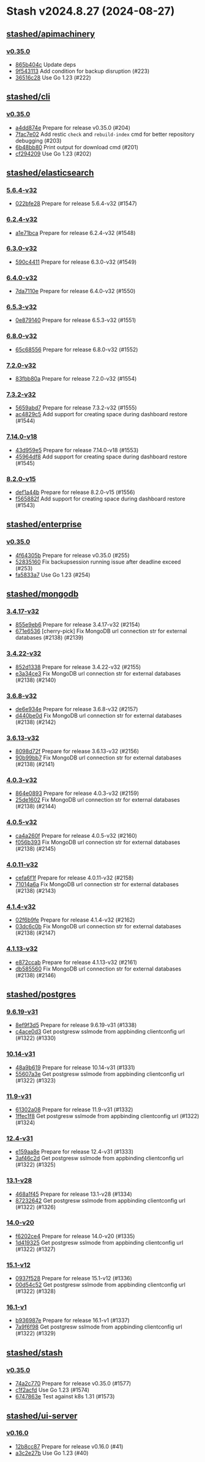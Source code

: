 # Stash v2024.8.27 (2024-08-27)


## [stashed/apimachinery](https://github.com/stashed/apimachinery)

### [v0.35.0](https://github.com/stashed/apimachinery/releases/tag/v0.35.0)

- [865b404c](https://github.com/stashed/apimachinery/commit/865b404c) Update deps
- [9f543113](https://github.com/stashed/apimachinery/commit/9f543113) Add condition for backup disruption (#223)
- [36516c28](https://github.com/stashed/apimachinery/commit/36516c28) Use Go 1.23 (#222)



## [stashed/cli](https://github.com/stashed/cli)

### [v0.35.0](https://github.com/stashed/cli/releases/tag/v0.35.0)

- [a4dd874e](https://github.com/stashed/cli/commit/a4dd874e) Prepare for release v0.35.0 (#204)
- [7fac7e02](https://github.com/stashed/cli/commit/7fac7e02) Add restic `check` and `rebuild-index` cmd for better repository debugging (#203)
- [6b48bb80](https://github.com/stashed/cli/commit/6b48bb80) Print output for download cmd (#201)
- [cf294209](https://github.com/stashed/cli/commit/cf294209) Use Go 1.23 (#202)



## [stashed/elasticsearch](https://github.com/stashed/elasticsearch)

### [5.6.4-v32](https://github.com/stashed/elasticsearch/releases/tag/5.6.4-v32)

- [022bfe28](https://github.com/stashed/elasticsearch/commit/022bfe28) Prepare for release 5.6.4-v32 (#1547)


### [6.2.4-v32](https://github.com/stashed/elasticsearch/releases/tag/6.2.4-v32)

- [a1e71bca](https://github.com/stashed/elasticsearch/commit/a1e71bca) Prepare for release 6.2.4-v32 (#1548)


### [6.3.0-v32](https://github.com/stashed/elasticsearch/releases/tag/6.3.0-v32)

- [590c4411](https://github.com/stashed/elasticsearch/commit/590c4411) Prepare for release 6.3.0-v32 (#1549)


### [6.4.0-v32](https://github.com/stashed/elasticsearch/releases/tag/6.4.0-v32)

- [7da7110e](https://github.com/stashed/elasticsearch/commit/7da7110e) Prepare for release 6.4.0-v32 (#1550)


### [6.5.3-v32](https://github.com/stashed/elasticsearch/releases/tag/6.5.3-v32)

- [0e879140](https://github.com/stashed/elasticsearch/commit/0e879140) Prepare for release 6.5.3-v32 (#1551)


### [6.8.0-v32](https://github.com/stashed/elasticsearch/releases/tag/6.8.0-v32)

- [65c68556](https://github.com/stashed/elasticsearch/commit/65c68556) Prepare for release 6.8.0-v32 (#1552)


### [7.2.0-v32](https://github.com/stashed/elasticsearch/releases/tag/7.2.0-v32)

- [83fbb80a](https://github.com/stashed/elasticsearch/commit/83fbb80a) Prepare for release 7.2.0-v32 (#1554)


### [7.3.2-v32](https://github.com/stashed/elasticsearch/releases/tag/7.3.2-v32)

- [5659abd7](https://github.com/stashed/elasticsearch/commit/5659abd7) Prepare for release 7.3.2-v32 (#1555)
- [ac4829c5](https://github.com/stashed/elasticsearch/commit/ac4829c5) Add support for creating space during dashboard restore (#1544)


### [7.14.0-v18](https://github.com/stashed/elasticsearch/releases/tag/7.14.0-v18)

- [43d959e5](https://github.com/stashed/elasticsearch/commit/43d959e5) Prepare for release 7.14.0-v18 (#1553)
- [45964df8](https://github.com/stashed/elasticsearch/commit/45964df8) Add support for creating space during dashboard restore (#1545)


### [8.2.0-v15](https://github.com/stashed/elasticsearch/releases/tag/8.2.0-v15)

- [def1a44b](https://github.com/stashed/elasticsearch/commit/def1a44b) Prepare for release 8.2.0-v15 (#1556)
- [f565882f](https://github.com/stashed/elasticsearch/commit/f565882f) Add support for creating space during dashboard restore (#1543)



## [stashed/enterprise](https://github.com/stashed/enterprise)

### [v0.35.0](https://github.com/stashed/enterprise/releases/tag/v0.35.0)

- [4f64305b](https://github.com/stashed/enterprise/commit/4f64305b6) Prepare for release v0.35.0 (#255)
- [52835160](https://github.com/stashed/enterprise/commit/52835160d) Fix backupsession running issue after deadline exceed (#253)
- [fa5833a7](https://github.com/stashed/enterprise/commit/fa5833a75) Use Go 1.23 (#254)



## [stashed/mongodb](https://github.com/stashed/mongodb)

### [3.4.17-v32](https://github.com/stashed/mongodb/releases/tag/3.4.17-v32)

- [855e9eb6](https://github.com/stashed/mongodb/commit/855e9eb6) Prepare for release 3.4.17-v32 (#2154)
- [671e6536](https://github.com/stashed/mongodb/commit/671e6536) [cherry-pick] Fix MongoDB url connection str for external databases (#2138) (#2139)


### [3.4.22-v32](https://github.com/stashed/mongodb/releases/tag/3.4.22-v32)

- [852d1338](https://github.com/stashed/mongodb/commit/852d1338) Prepare for release 3.4.22-v32 (#2155)
- [e3a34ce3](https://github.com/stashed/mongodb/commit/e3a34ce3) Fix MongoDB url connection str for external databases (#2138) (#2140)


### [3.6.8-v32](https://github.com/stashed/mongodb/releases/tag/3.6.8-v32)

- [de6e934e](https://github.com/stashed/mongodb/commit/de6e934e) Prepare for release 3.6.8-v32 (#2157)
- [d440be0d](https://github.com/stashed/mongodb/commit/d440be0d) Fix MongoDB url connection str for external databases (#2138) (#2142)


### [3.6.13-v32](https://github.com/stashed/mongodb/releases/tag/3.6.13-v32)

- [8098d72f](https://github.com/stashed/mongodb/commit/8098d72f) Prepare for release 3.6.13-v32 (#2156)
- [90b99bb7](https://github.com/stashed/mongodb/commit/90b99bb7) Fix MongoDB url connection str for external databases (#2138) (#2141)


### [4.0.3-v32](https://github.com/stashed/mongodb/releases/tag/4.0.3-v32)

- [864e0893](https://github.com/stashed/mongodb/commit/864e0893) Prepare for release 4.0.3-v32 (#2159)
- [25de1602](https://github.com/stashed/mongodb/commit/25de1602) Fix MongoDB url connection str for external databases (#2138) (#2144)


### [4.0.5-v32](https://github.com/stashed/mongodb/releases/tag/4.0.5-v32)

- [ca4a260f](https://github.com/stashed/mongodb/commit/ca4a260f) Prepare for release 4.0.5-v32 (#2160)
- [f056b393](https://github.com/stashed/mongodb/commit/f056b393) Fix MongoDB url connection str for external databases (#2138) (#2145)


### [4.0.11-v32](https://github.com/stashed/mongodb/releases/tag/4.0.11-v32)

- [cefa6f1f](https://github.com/stashed/mongodb/commit/cefa6f1f) Prepare for release 4.0.11-v32 (#2158)
- [71014a6a](https://github.com/stashed/mongodb/commit/71014a6a) Fix MongoDB url connection str for external databases (#2138) (#2143)


### [4.1.4-v32](https://github.com/stashed/mongodb/releases/tag/4.1.4-v32)

- [02f6b9fe](https://github.com/stashed/mongodb/commit/02f6b9fe) Prepare for release 4.1.4-v32 (#2162)
- [03dc6c0b](https://github.com/stashed/mongodb/commit/03dc6c0b) Fix MongoDB url connection str for external databases (#2138) (#2147)


### [4.1.13-v32](https://github.com/stashed/mongodb/releases/tag/4.1.13-v32)

- [e872ccab](https://github.com/stashed/mongodb/commit/e872ccab) Prepare for release 4.1.13-v32 (#2161)
- [db585560](https://github.com/stashed/mongodb/commit/db585560) Fix MongoDB url connection str for external databases (#2138) (#2146)



## [stashed/postgres](https://github.com/stashed/postgres)

### [9.6.19-v31](https://github.com/stashed/postgres/releases/tag/9.6.19-v31)

- [8ef9f3d5](https://github.com/stashed/postgres/commit/8ef9f3d5) Prepare for release 9.6.19-v31 (#1338)
- [c4ace0d3](https://github.com/stashed/postgres/commit/c4ace0d3) Get postgresw sslmode from appbinding clientconfig url (#1322) (#1330)


### [10.14-v31](https://github.com/stashed/postgres/releases/tag/10.14-v31)

- [48a9b619](https://github.com/stashed/postgres/commit/48a9b619) Prepare for release 10.14-v31 (#1331)
- [55607a3e](https://github.com/stashed/postgres/commit/55607a3e) Get postgresw sslmode from appbinding clientconfig url (#1322) (#1323)


### [11.9-v31](https://github.com/stashed/postgres/releases/tag/11.9-v31)

- [61302a08](https://github.com/stashed/postgres/commit/61302a08) Prepare for release 11.9-v31 (#1332)
- [1ffec1f8](https://github.com/stashed/postgres/commit/1ffec1f8) Get postgresw sslmode from appbinding clientconfig url (#1322) (#1324)


### [12.4-v31](https://github.com/stashed/postgres/releases/tag/12.4-v31)

- [e159aa8e](https://github.com/stashed/postgres/commit/e159aa8e) Prepare for release 12.4-v31 (#1333)
- [3af46c2d](https://github.com/stashed/postgres/commit/3af46c2d) Get postgresw sslmode from appbinding clientconfig url (#1322) (#1325)


### [13.1-v28](https://github.com/stashed/postgres/releases/tag/13.1-v28)

- [468a1f45](https://github.com/stashed/postgres/commit/468a1f45) Prepare for release 13.1-v28 (#1334)
- [87232642](https://github.com/stashed/postgres/commit/87232642) Get postgresw sslmode from appbinding clientconfig url (#1322) (#1326)


### [14.0-v20](https://github.com/stashed/postgres/releases/tag/14.0-v20)

- [f6202ce4](https://github.com/stashed/postgres/commit/f6202ce4) Prepare for release 14.0-v20 (#1335)
- [1d419325](https://github.com/stashed/postgres/commit/1d419325) Get postgresw sslmode from appbinding clientconfig url (#1322) (#1327)


### [15.1-v12](https://github.com/stashed/postgres/releases/tag/15.1-v12)

- [0937f528](https://github.com/stashed/postgres/commit/0937f528) Prepare for release 15.1-v12 (#1336)
- [00d54c52](https://github.com/stashed/postgres/commit/00d54c52) Get postgresw sslmode from appbinding clientconfig url (#1322) (#1328)


### [16.1-v1](https://github.com/stashed/postgres/releases/tag/16.1-v1)

- [b936987e](https://github.com/stashed/postgres/commit/b936987e) Prepare for release 16.1-v1 (#1337)
- [7a9f6f98](https://github.com/stashed/postgres/commit/7a9f6f98) Get postgresw sslmode from appbinding clientconfig url (#1322) (#1329)



## [stashed/stash](https://github.com/stashed/stash)

### [v0.35.0](https://github.com/stashed/stash/releases/tag/v0.35.0)

- [74a2c770](https://github.com/stashed/stash/commit/74a2c770d) Prepare for release v0.35.0 (#1577)
- [c1f2acfd](https://github.com/stashed/stash/commit/c1f2acfd9) Use Go 1.23 (#1574)
- [6747863e](https://github.com/stashed/stash/commit/6747863e8) Test against k8s 1.31 (#1573)



## [stashed/ui-server](https://github.com/stashed/ui-server)

### [v0.16.0](https://github.com/stashed/ui-server/releases/tag/v0.16.0)

- [12b8cc87](https://github.com/stashed/ui-server/commit/12b8cc87) Prepare for release v0.16.0 (#41)
- [a3c2e27b](https://github.com/stashed/ui-server/commit/a3c2e27b) Use Go 1.23 (#40)



